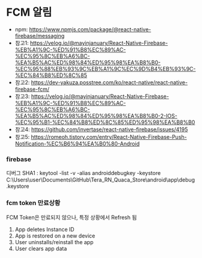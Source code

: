 # FCM 알림

- npm: https://www.npmjs.com/package/@react-native-firebase/messaging
- 참고1: https://velog.io/@mayinjanuary/React-Native-Firebase-%EB%A1%9C-%ED%91%B8%EC%89%AC-%EC%95%8C%EB%A6%BC-%EA%B5%AC%ED%98%84%ED%95%98%EA%B8%B0-%EC%95%88%EB%93%9C%EB%A1%9C%EC%9D%B4%EB%93%9C-%EC%84%B8%ED%8C%85
- 참고2: https://dev-yakuza.posstree.com/ko/react-native/react-native-firebase-fcm/
- 참고3: https://velog.io/@mayinjanuary/React-Native-Firebase-%EB%A1%9C-%ED%91%B8%EC%89%AC-%EC%95%8C%EB%A6%BC-%EA%B5%AC%ED%98%84%ED%95%98%EA%B8%B0-2-IOS-%EC%95%B1-%EC%84%B8%ED%8C%85%ED%95%98%EA%B8%B0
- 참고4: https://github.com/invertase/react-native-firebase/issues/4195
- 참고5: https://romeoh.tistory.com/entry/React-Native-Firebase-Push-Notification-%EC%B6%94%EA%B0%80-Android

### firebase
디버그 SHA1 : keytool -list -v -alias androiddebugkey -keystore C:\Users\user\Documents\GitHub\Tera_RN_Quaca_Store\android\app\debug.keystore 

### fcm token 만료상황

FCM Token은 만료되지 않으나, 특정 상황에서 Refresh 됨

1. App deletes Instance ID
2. App is restored on a new device
3. User uninstalls/reinstall the app
4. User clears app data